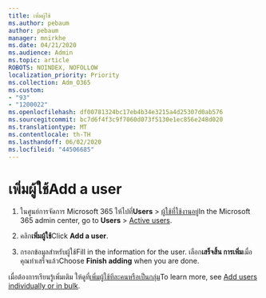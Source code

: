 ```yaml
---
title: เพิ่มผู้ใช้
ms.author: pebaum
author: pebaum
manager: mnirkhe
ms.date: 04/21/2020
ms.audience: Admin
ms.topic: article
ROBOTS: NOINDEX, NOFOLLOW
localization_priority: Priority
ms.collection: Adm_O365
ms.custom:
- "93"
- "1200022"
ms.openlocfilehash: df00781324bc17eb4b34e3215a4d25307d0ab576
ms.sourcegitcommit: bc7d6f4f3c9f7060d073f5130e1ec856e248d020
ms.translationtype: MT
ms.contentlocale: th-TH
ms.lasthandoff: 06/02/2020
ms.locfileid: "44506685"
---
```

# <a name="add-a-user"></a><span data-ttu-id="7c70c-102">เพิ่มผู้ใช้</span><span class="sxs-lookup"><span data-stu-id="7c70c-102">Add a user</span></span>

1. <span data-ttu-id="7c70c-103">ในศูนย์การจัดการ Microsoft 365 ให้ไปที่**Users**  >  [ผู้ใช้ที่ใช้งานอยู่](https://admin.microsoft.com/Adminportal/Home?source=applauncher#/users)</span><span class="sxs-lookup"><span data-stu-id="7c70c-103">In the Microsoft 365 admin center, go to **Users** > [Active users](https://admin.microsoft.com/Adminportal/Home?source=applauncher#/users).</span></span>

2. <span data-ttu-id="7c70c-104">คลิก**เพิ่มผู้ใช้**</span><span class="sxs-lookup"><span data-stu-id="7c70c-104">Click **Add a user**.</span></span>

3. <span data-ttu-id="7c70c-105">กรอกข้อมูลสําหรับผู้ใช้</span><span class="sxs-lookup"><span data-stu-id="7c70c-105">Fill in the information for the user.</span></span> <span data-ttu-id="7c70c-106">เลือก**เสร็จสิ้น การเพิ่ม**เมื่อคุณทําเสร็จแล้ว</span><span class="sxs-lookup"><span data-stu-id="7c70c-106">Choose **Finish adding** when you are done.</span></span>

<span data-ttu-id="7c70c-107">เมื่อต้องการเรียนรู้เพิ่มเติม ให้ดูที่[เพิ่มผู้ใช้ทีละคนหรือเป็นกลุ่ม](https://docs.microsoft.com/microsoft-365/admin/add-users/add-users)</span><span class="sxs-lookup"><span data-stu-id="7c70c-107">To learn more, see [Add users individually or in bulk](https://docs.microsoft.com/microsoft-365/admin/add-users/add-users).</span></span>